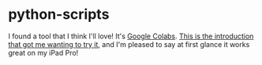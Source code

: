 # python-scripts

I found a tool that I think I'll love!
It's [Google Colabs](https://colab.research.google.com/?utm_source=scs-index). [This is the introduction that got me wanting to try it](https://codingandfun.com/how-to-use-python-on-ipad/), and I'm pleased to say at first glance it works great on my iPad Pro!
